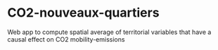 # CO2-nouveaux-quartiers
Web app to compute spatial average of territorial variables that have a causal effect on CO2 mobility-emissions
